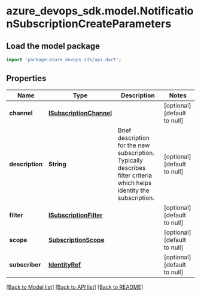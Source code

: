 # azure_devops_sdk.model.NotificationSubscriptionCreateParameters

## Load the model package
```dart
import 'package:azure_devops_sdk/api.dart';
```

## Properties
Name | Type | Description | Notes
------------ | ------------- | ------------- | -------------
**channel** | [**ISubscriptionChannel**](ISubscriptionChannel.md) |  | [optional] [default to null]
**description** | **String** | Brief description for the new subscription. Typically describes filter criteria which helps identity the subscription. | [optional] [default to null]
**filter** | [**ISubscriptionFilter**](ISubscriptionFilter.md) |  | [optional] [default to null]
**scope** | [**SubscriptionScope**](SubscriptionScope.md) |  | [optional] [default to null]
**subscriber** | [**IdentityRef**](IdentityRef.md) |  | [optional] [default to null]

[[Back to Model list]](../README.md#documentation-for-models) [[Back to API list]](../README.md#documentation-for-api-endpoints) [[Back to README]](../README.md)


